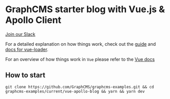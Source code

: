 # GraphCMS starter blog with Vue.js & Apollo Client 

[Join our Slack](https://slack.graphcms.com)

For a detailed explanation on how things work, check out the [guide](http://vuejs-templates.github.io/webpack/) and [docs for vue-loader](http://vuejs.github.io/vue-loader).

For an overview of how things work in `Vue` please refer to the [Vue docs](https://vuejs.org/v2/guide/)

## How to start

```
git clone https://github.com/GraphCMS/graphcms-examples.git && cd graphcms-examples/current/vue-apollo-blog && yarn && yarn dev
```
